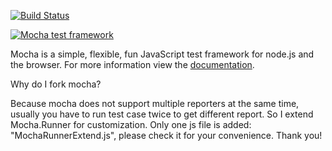  [![Build Status](https://secure.travis-ci.org/mochajs/mocha.png)](http://travis-ci.org/mochajs/mocha)

  [![Mocha test framework](http://f.cl.ly/items/3l1k0n2A1U3M1I1L210p/Screen%20Shot%202012-02-24%20at%202.21.43%20PM.png)](http://mochajs.org)

  Mocha is a simple, flexible, fun JavaScript test framework for node.js and the browser. For more information view the [documentation](http://mochajs.org).

Why do I fork mocha?

 Because mocha does not support multiple reporters at the same time, usually you have to run test case twice to get different report. So I extend Mocha.Runner for customization. Only one js file is added: "MochaRunnerExtend.js", please check it for your convenience.
 Thank you!
